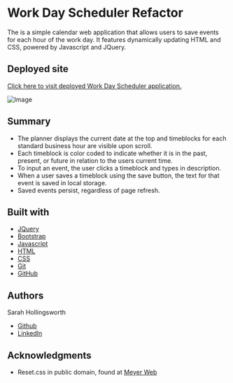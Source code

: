 # Work Day Scheduler Refactor

The is a simple calendar web application that allows users to save events for each hour of the work day. It features dynamically updating HTML and CSS, powered by Javascript and JQuery.

## Deployed site
[Click here to visit deployed Work Day Scheduler application.](https://sahhollingsworth.github.io/workday-scheduler/ "link to Work Day Scheduler web application")

![Image](./assets/images/workday-scheduler_demo.gif "screenshot of Work Day Scheduler web application")

## Summary
* The planner displays the current date at the top and timeblocks for each standard business hour are visible upon scroll.
* Each timeblock is color coded to indicate whether it is in the past, present, or future in relation to the users current time.
* To input an event, the user clicks a timeblock and types in description.
* When a user saves a timeblock using the save button, the text for that event is saved in local storage.
* Saved events persist, regardless of page refresh.

## Built with
* [JQuery](https://jquery.com/)
* [Bootstrap](https://getbootstrap.com/docs/5.0/getting-started/introduction/)
* [Javascript](https://developer.mozilla.org/en-US/docs/Web/javascript) 
* [HTML](https://developer.mozilla.org/en-US/docs/Web/HTML)
* [CSS](https://developer.mozilla.org/en-US/docs/Web/CSS)
* [Git](https://git-scm.com/doc)
* [GitHub](https://docs.github.com/en)

## Authors
Sarah Hollingsworth
* [Github](https://github.com/sahhollingsworth)
* [LinkedIn](https://www.linkedin.com/in/sarahhollingsworth/)

## Acknowledgments
* Reset.css in public domain, found at [Meyer Web](http://meyerweb.com/eric/tools/css/reset/)
